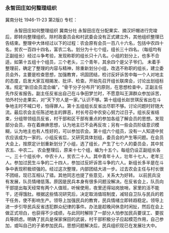 ### 永智田庄如何整理组织
冀南分社
1946-11-23
第2版()
专栏：

　　永智田庄如何整理组织
    冀南分社
    永智田庄在分配果实、摘汉奸帽进行完竣后，即转向整理组织。除村政委员会和村武委会没有正式建立外，其他组织整理已告结束。整理中大体经过以下的过程：农会原有会员一百八十六名，包括中农四十名，贫农一百四十四名，富农二名。划分为十七个组，组长三十四名。（每组均有正副组长）经过斗争考验，发现称职的组长只十八名。小组的划分上，也多不合适，如第十五组十个组员，三个老头，三个青年，其余四个是父子爷们。
    未着手整理前，确定了整理的内容与精神，除重新划分小组，改选不称职的组长，建立委员会外，主要是检查思想，加强教育，巩固团结，检讨反奸诉苦中每一个人对地主的态度，启发大家互相揭发、批评、检查。开始先召开组长联席会，讨论出划组标准。规定“新旧会员混合编”，“骨干分子分布开”的原则，在思想检查中，正副主任先作反省报告。副主任反省出自己在斗争田梦兰时，不愿意叫王湃群众参加诉苦，怕外村分走果实，对“天下穷人是一家。”认识不够。第十组组长赵世琪反省出在斗争地主时不喊口号，怕得罪人。第十五组组长反省出尽职不够。讨论问题时好随大流。最后农会主任陈述地主的罪恶，村长号召中农安心努力过日子。组长反省结束，分组带领组员反省，村干部和区干部有重点的参加各组了解会员的思想。发现部分会员，存在着麻痹思想，认为地主已不会再反攻；另有一些会员阶级意识模糊，认为地主也有人性好的，可以参加农会。第十组六个组员，没有一人知道中贫农应该成为一家的。小组反省后，又研究具体划组，委员会的产生等问题。在会员大会上，按原定计划重新划分了小组，选了组长，产生了七个人的委员会，其中贫农五、中农二。
    农会整理后，原来十七个组，编为十五个。每组仍设正副组长各一。三十个组长中，中农十人，贫农二十人。其中青年十人，壮年十七人，老年三人。参加过民生斗争的二十四人，参加过反奸诉苦斗争的六人。新组长多半是在斗争中表现积极顽强的。经过这次整理，内部团结大进一步。过去农会主任与村长很不团结，现已互相认了错。其他同志也提了些意见，关系大为好转。
    以前民兵没有发展，队员情绪低落。原因是民兵本身有很多问题没解决。在反省会上，队员向干部提出每天经常有两个人值班，听候使用，夜里还得站岗放哨，家里的活不能干，还得饿肚。根据这些情况研究后，决定取消值班制度，减轻自卫队与民兵的若干任务，使不影响生产。领导上加强民兵的教育，民兵情绪立即转趋稳定。领导上进一步引导民兵反省违犯群众纪律的事件。办法是趁晚间休息时闲扯，然后在会上做正式坦白，也获得不少成绩，与此同时解除了一部分人怕参加民兵要误工、要拔兵等顾虑。明确了民兵是保家保田的武装，村干部积极分子应起模范作用，自己参加，或叫自己的子弟参加民兵。思想问题解决后，民兵组织现已在发展壮大中。
